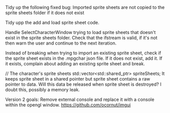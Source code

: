 Tidy up the following fixed bug: Imported sprite sheets are not copied to the sprite sheets folder if it does not exist

Tidy upp the add and load sprite sheet code.

Handle SelectCharacterWindow trying to load sprite sheets that doesn't exist in the sprite sheets folder. Check that the ifstream is valid, if it's not then warn the user and continue to the next iteration.

Instead of breaking when trying to import an existing sprite sheet, check if the sprite sheet exists in the .mpgchar json file. If it does not exist, add it. If it exists, complain about adding an existing sprite sheet and break.

// The character's sprite sheets
std::vector<std::shared_ptr<SpriteSheet>> spriteSheets;
It keeps sprite sheet in a shared pointer but sprite sheet contains a raw pointer to data. Will this data be released when sprite sheet is destroyed? I doubt this, possibly a memory leak.

Version 2 goals:
Remove external console and replace it with a console within the opengl window. https://github.com/ocornut/imgui
